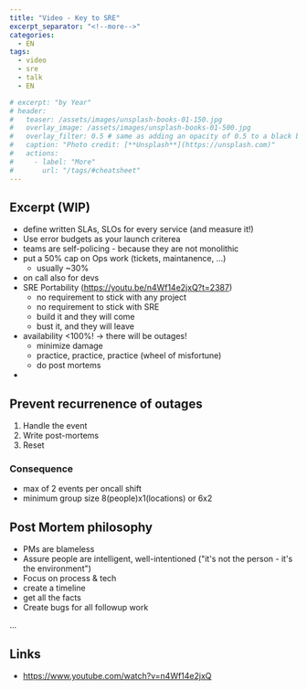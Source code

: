 ```yaml
---
title: "Video - Key to SRE"
excerpt_separator: "<!--more-->"
categories:
  - EN
tags:
  - video
  - sre
  - talk
  - EN

# excerpt: "by Year"
# header:
#   teaser: /assets/images/unsplash-books-01-150.jpg
#   overlay_image: /assets/images/unsplash-books-01-500.jpg
#   overlay_filter: 0.5 # same as adding an opacity of 0.5 to a black background
#   caption: "Photo credit: [**Unsplash**](https://unsplash.com)"
#   actions:
#     - label: "More"
#       url: "/tags/#cheatsheet"
---
```


## Excerpt (WIP)



* define written SLAs, SLOs for every service (and measure it!)
* Use error budgets as your launch criterea
* teams are self-policing - because they are not monolithic
* put a 50% cap on Ops work (tickets, maintanence, ...)
  * usually ~30%
* on call also for devs
* SRE Portability (https://youtu.be/n4Wf14e2jxQ?t=2387)
  * no requirement to stick with any project
  * no requirement to stick with SRE
  * build it and they will come
  * bust it, and they will leave
* availability <100%! -> there will be outages!
  * minimize damage
  * practice, practice, practice (wheel of misfortune)
  * do post mortems
* 

## Prevent recurrenence of outages
1. Handle the event
2. Write post-mortems
3. Reset

### Consequence
* max of 2 events per oncall shift
* minimum group size 8(people)x1(locations) or 6x2


## Post Mortem philosophy
* PMs are blameless
* Assure people are intelligent, well-intentioned ("it's not the person - it's the environment")
* Focus on process & tech
* create a timeline
* get all the facts
* Create bugs for all followup work

...


## Links
* https://www.youtube.com/watch?v=n4Wf14e2jxQ